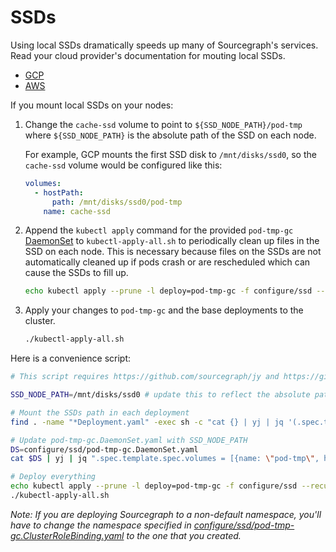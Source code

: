 # SSDs

Using local SSDs dramatically speeds up many of Sourcegraph's services. Read your cloud provider's documentation for mouting local SSDs.

- [GCP](https://cloud.google.com/compute/docs/disks/local-ssd)
- [AWS](https://docs.aws.amazon.com/AWSEC2/latest/UserGuide/ssd-instance-store.html)

If you mount local SSDs on your nodes:

1. Change the `cache-ssd` volume to point to `${SSD_NODE_PATH}/pod-tmp` where `${SSD_NODE_PATH}` is the absolute path of the SSD on each node.

   For example, GCP mounts the first SSD disk to `/mnt/disks/ssd0`, so the `cache-ssd` volume would be configured like this:

   ```yaml
   volumes:
     - hostPath:
         path: /mnt/disks/ssd0/pod-tmp
       name: cache-ssd
   ```

1. Append the `kubectl apply` command for the provided `pod-tmp-gc` [DaemonSet](https://kubernetes.io/docs/concepts/workloads/controllers/daemonset/) to `kubectl-apply-all.sh` to periodically clean up files in the SSD on each node. This is necessary because files on the SSDs are not automatically cleaned up if pods crash or are rescheduled which can cause the SSDs to fill up.

   ```bash
   echo kubectl apply --prune -l deploy=pod-tmp-gc -f configure/ssd --recursive >> kubectl-apply-all.sh
   ```

1. Apply your changes to `pod-tmp-gc` and the base deployments to the cluster.

   ```bash
   ./kubectl-apply-all.sh
   ```

Here is a convenience script:

```bash
# This script requires https://github.com/sourcegraph/jy and https://github.com/sourcegraph/yj

SSD_NODE_PATH=/mnt/disks/ssd0 # update this to reflect the absolute path where SSDs are mounted on each node

# Mount the SSDs path in each deployment
find . -name "*Deployment.yaml" -exec sh -c "cat {} | yj | jq '(.spec.template.spec.volumes | select(. != null) | .[] | select(.name == \"cache-ssd\")) |= (del(.emptyDir) + {hostPath: {path: \"$SSD_NODE_PATH/pod-tmp\"}})' | jy -o {}" \;

# Update pod-tmp-gc.DaemonSet.yaml with SSD_NODE_PATH
DS=configure/ssd/pod-tmp-gc.DaemonSet.yaml
cat $DS | yj | jq ".spec.template.spec.volumes = [{name: \"pod-tmp\", hostPath: {path: \"$SSD_NODE_PATH/pod-tmp\"}}]" | jy -o $DS

# Deploy everything
echo kubectl apply --prune -l deploy=pod-tmp-gc -f configure/ssd --recursive >> kubectl-apply-all.sh
./kubectl-apply-all.sh
```

_Note: If you are deploying Sourcegraph to a non-default namespace, you'll have to change the namespace specified in [configure/ssd/pod-tmp-gc.ClusterRoleBinding.yaml](pod-tmp-gc.ClusterRoleBinding.yaml) to the one that you created._
